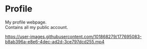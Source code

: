 # Profile
My profile webpage.
<br>
Contains all my public account.





https://user-images.githubusercontent.com/101868279/177695083-b8ab396a-e8e6-4dec-ad2d-3ce797dcd255.mp4

